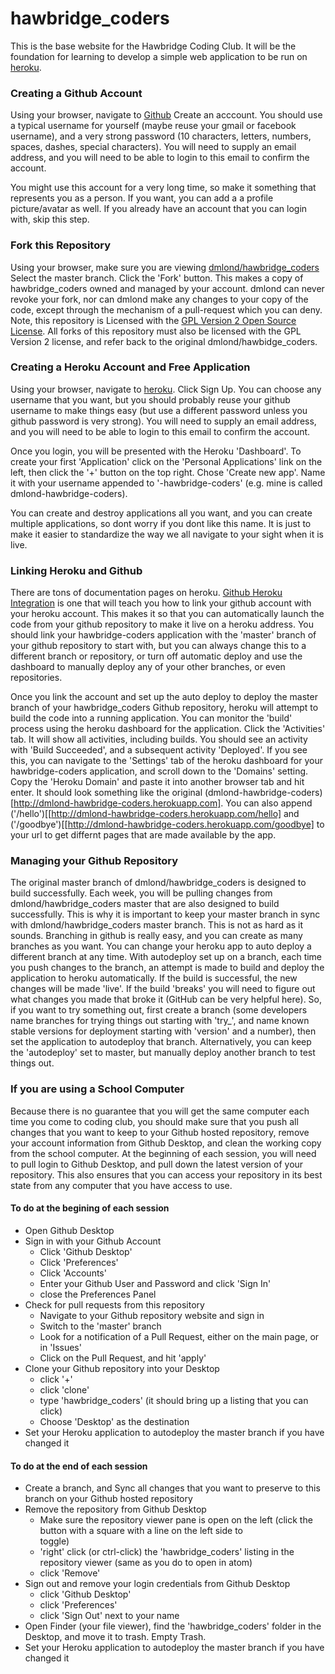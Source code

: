 # hawbridge_coders

This is the base website for the Hawbridge Coding Club.  It will be the foundation for learning to develop a simple web application to be run on [heroku](https://www.heroku.com/home).

### Creating a Github Account

Using your browser, navigate to [Github](https://github.com)
Create an acccount. You should use a typical username for yourself (maybe reuse your gmail or facebook username), and a very strong password (10 characters, letters, numbers, spaces, dashes, special characters). You will need to supply an email address, and you will need to be able to login to this email to confirm the account.

You might use this account for a very long time, so make it something that represents you as a person. If you want, you can add a a profile picture/avatar as well. If you already have an account that you can login with, skip this step.

### Fork this Repository

Using your browser, make sure you are viewing [dmlond/hawbridge_coders](https://github.com/dmlond/hawbridge_coders)
Select the master branch.  Click the 'Fork' button. This makes a copy of hawbridge_coders owned and managed by your account. dmlond can never revoke your fork, nor can dmlond make any changes to your copy of the code, except through the mechanism of a pull-request which you can deny.  Note, this repository is Licensed with the [GPL Version 2 Open Source License](https://opensource.org/licenses/gpl-2.0.php).  All forks of this repository must also be licensed with the GPL Version 2 license, and refer back to the original dmlond/hawbidge_coders.

### Creating a Heroku Account and Free Application

Using your browser, navigate to [heroku](https://id.heroku.com/login). Click Sign Up.  You can choose any username that you want, but you should probably reuse your github username to make things easy (but use a different password unless you github password is very strong).  You will need to supply an email address, and you will need to be able to login to this email to confirm the account.

Once you login, you will be presented with the Heroku 'Dashboard'. To create your first 'Application' click on the 'Personal Applications' link on the left, then click the '+' button on the top right. Chose 'Create new app'. Name it with your username appended to '-hawbridge-coders' (e.g. mine is called dmlond-hawbridge-coders).

You can create and destroy applications all you want, and you can create multiple applications, so dont worry if you dont like this name. It is just to make it easier to standardize the way we all navigate to your sight when it is live.

### Linking Heroku and Github

There are tons of documentation pages on heroku.  [Github Heroku Integration](https://devcenter.heroku.com/articles/github-integration) is one that will teach you how to link your github account with your heroku account.  This makes it so that you can automatically launch the code from your github repository to make it live on a heroku address.  You should link your hawbridge-coders application with the 'master' branch of your github repository to start with, but you can always change this to a different branch or repository, or turn off automatic deploy and use the dashboard to manually deploy any of your other branches, or even repositories.

Once you link the account and set up the auto deploy to deploy the master branch of your hawbridge_coders Github repository, heroku will attempt to build the code into a running application.  You can monitor the 'build' process using the heroku dashboard for the application.  Click the 'Activities' tab.  It will show all activities, including builds.  You should see an activity with 'Build Succeeded', and a subsequent activity 'Deployed'.  If you see this, you can navigate to the 'Settings' tab of the heroku dashboard for your hawbridge-coders application, and scroll down to the 'Domains' setting. Copy the 'Heroku Domain' and paste it into another browser tab and hit enter. It should look something like the original (dmlond-hawbridge-coders)[http://dmlond-hawbridge-coders.herokuapp.com].  You can also append ('/hello')[[http://dmlond-hawbridge-coders.herokuapp.com/hello] and ('/goodbye')[[http://dmlond-hawbridge-coders.herokuapp.com/goodbye] to your url to get differnt pages that are made available by the app.

### Managing your Github Repository

The original master branch of dmlond/hawbridge_coders is designed to build successfully. Each week, you will be pulling changes from dmlond/hawbridge_coders master that are also designed to build successfully. This is why it is important to keep your master branch in sync with dmlond/hawbridge_coders master branch. This is not as hard as it sounds. Branching in github is really easy, and you can create as many branches as you want. You can change your heroku app to auto deploy a different branch at any time. With autodeploy set up on a branch, each time you push changes to the branch, an attempt is made to build and deploy the application to heroku automatically.  If the build is successful, the new changes will be made 'live'.  If the build 'breaks' you will need to figure out what changes you made that broke it (GitHub can be very helpful here). So, if you want to try something out, first create a branch (some developers name branches for trying things out starting with 'try_', and name known stable versions for deployment starting with 'version' and a number), then set the application to autodeploy that branch. Alternatively, you can keep the 'autodeploy' set to master, but manually deploy another branch to test things out.

### If you are using a School Computer

Because there is no guarantee that you will get the same computer each time you come to coding club, you should make sure that you push all changes that you want to keep to your Github hosted repository, remove your account information from Github Desktop, and clean the working copy from the school computer.  At the beginning of each session, you will need to pull login to Github Desktop, and pull down the latest version of your repository.  This also ensures that you can access your repository in its best state from any computer that you have access to use.

#### To do at the begining of each session

- Open Github Desktop
- Sign in with your Github Account
  - Click 'Github Desktop'
  - Click 'Preferences'
  - Click 'Accounts'
  - Enter your Github User and Password and click 'Sign In'
  - close the Preferences Panel
- Check for pull requests from this repository
  - Navigate to your Github repository website and sign in
  - Switch to the 'master' branch
  - Look for a notification of a Pull Request, either on the main page, or in 'Issues'
  - Click on the Pull Request, and hit 'apply'
- Clone your Github repository into your Desktop
  - click '+'
  - click 'clone'
  - type 'hawbridge_coders' (it should bring up a listing that you can click)
  - Choose 'Desktop' as the destination
- Set your Heroku application to autodeploy the master branch if you have changed it

#### To do at the end of each session

- Create a branch, and Sync all changes that you want to preserve to this branch on your Github hosted repository
- Remove the repository from Github Desktop
  - Make sure the repository viewer pane is open on the left (click the button with a square with a line on the left side to   
  toggle)
  - 'right' click (or ctrl-click) the 'hawbridge_coders' listing in the repository viewer (same as you do to open in atom)
  - click 'Remove'
- Sign out and remove your login credentials from Github Desktop
  - click 'Github Desktop'
  - click 'Preferences'
  - click 'Sign Out' next to your name
- Open Finder (your file viewer), find the 'hawbridge_coders' folder in the Desktop, and move it to trash. Empty Trash.
- Set your Heroku application to autodeploy the master branch if you have changed it

